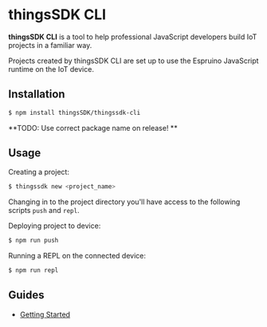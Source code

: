 # thingsSDK CLI

__thingsSDK CLI__ is a tool to help professional JavaScript developers build IoT projects in a familiar way.

Projects created by thingsSDK CLI are set up to use the Espruino JavaScript runtime on the IoT device.

## Installation

```bash
$ npm install thingsSDK/thingssdk-cli
```

**TODO: Use correct package name on release!
**

## Usage

Creating a project:

```bash
$ thingssdk new <project_name>
```

Changing in to the project directory you'll have access to the following scripts `push` and `repl`.

Deploying project to device:

```bash
$ npm run push
```

Running a REPL on the connected device:

```bash
$ npm run repl
```


## Guides

* [Getting Started](./getting_strated.md)
